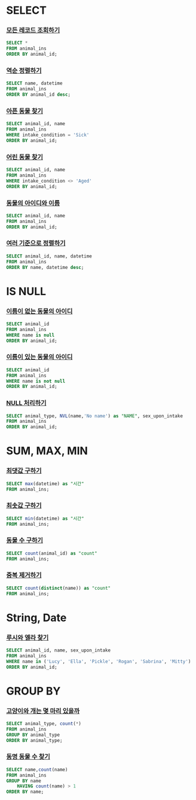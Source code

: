 # SELECT
### [모든 레코드 조회하기](https://programmers.co.kr/learn/courses/30/lessons/59034?language=oracle)
```sql
SELECT *
FROM animal_ins
ORDER BY animal_id;
```
### [역순 정렬하기](https://programmers.co.kr/learn/courses/30/lessons/59035)
```sql
SELECT name, datetime
FROM animal_ins
ORDER BY animal_id desc;
```
### [아픈 동물 찾기](https://programmers.co.kr/learn/courses/30/lessons/59036)
```sql
SELECT animal_id, name
FROM animal_ins
WHERE intake_condition = 'Sick'
ORDER BY animal_id;
```
### [어린 동물 찾기](https://programmers.co.kr/learn/courses/30/lessons/59037)
```sql
SELECT animal_id, name
FROM animal_ins
WHERE intake_condition <> 'Aged'
ORDER BY animal_id;
```
### [동물의 아이디와 이름](https://programmers.co.kr/learn/courses/30/lessons/59403)
```sql
SELECT animal_id, name
FROM animal_ins
ORDER BY animal_id;
```
### [여러 기준으로 정렬하기](https://programmers.co.kr/learn/courses/30/lessons/59404)
```sql
SELECT animal_id, name, datetime
FROM animal_ins
ORDER BY name, datetime desc;
```

# IS NULL
### [이름이 없는 동물의 아이디](https://programmers.co.kr/learn/courses/30/lessons/59039)
```sql
SELECT animal_id
FROM animal_ins
WHERE name is null
ORDER BY animal_id;
```
### [이름이 있는 동물의 아이디](https://programmers.co.kr/learn/courses/30/lessons/59407)
```sql
SELECT animal_id
FROM animal_ins
WHERE name is not null
ORDER BY animal_id;
```
### [NULL 처리하기](https://programmers.co.kr/learn/courses/30/lessons/59410)
```sql
SELECT animal_type, NVL(name,'No name') as "NAME", sex_upon_intake
FROM animal_ins
ORDER BY animal_id;
```

# SUM, MAX, MIN
### [최댓값 구하기](https://programmers.co.kr/learn/courses/30/lessons/59415)
```sql
SELECT max(datetime) as "시간"
FROM animal_ins;
```
### [최솟값 구하기](https://programmers.co.kr/learn/courses/30/lessons/59415)
```sql
SELECT min(datetime) as "시간"
FROM animal_ins;
```
### [동물 수 구하기](https://programmers.co.kr/learn/courses/30/lessons/59406)
```sql
SELECT count(animal_id) as "count"
FROM animal_ins;
```
### [중복 제거하기](https://programmers.co.kr/learn/courses/30/lessons/59408)
```sql
SELECT count(distinct(name)) as "count"
FROM animal_ins;
```

# String, Date
### [루시와 엘라 찾기](https://programmers.co.kr/learn/courses/30/lessons/59046)
```sql
SELECT animal_id, name, sex_upon_intake
FROM animal_ins
WHERE name in ('Lucy', 'Ella', 'Pickle', 'Rogan', 'Sabrina', 'Mitty')
ORDER BY animal_id;
```

# GROUP BY
### [고양이와 개는 몇 마리 있을까](https://programmers.co.kr/learn/courses/30/lessons/59040)
```sql
SELECT animal_type, count(*)
FROM animal_ins
GROUP BY animal_type
ORDER BY animal_type;
```

### [동명 동물 수 찾기](https://programmers.co.kr/learn/courses/30/lessons/59041)
```sql
SELECT name,count(name)
FROM animal_ins
GROUP BY name
    HAVING count(name) > 1
ORDER BY name;
```
